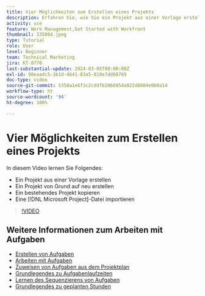 ```yaml
---
title: Vier Möglichkeiten zum Erstellen eines Projekts
description: Erfahren Sie, wie Sie ein Projekt aus einer Vorlage erstellen, von Grund auf neu erstellen, ein bestehendes Projekt kopieren oder eine  [!DNL Microsoft Project] -Datei importieren.
activity: use
feature: Work Management,Get Started with Workfront
thumbnail: 335084.jpeg
type: Tutorial
role: User
level: Beginner
team: Technical Marketing
jira: KT-8770
last-substantial-update: 2024-03-05T00:00:00Z
exl-id: 98eaadc5-1b1d-4641-83a5-818e7dd60769
doc-type: video
source-git-commit: 5358a1e6f3c2cddfb2066954a922d8804e0b0a14
workflow-type: ht
source-wordcount: '94'
ht-degree: 100%

---
```


# Vier Möglichkeiten zum Erstellen eines Projekts

In diesem Video lernen Sie Folgendes:

* Ein Projekt aus einer Vorlage erstellen
* Ein Projekt von Grund auf neu erstellen
* Ein bestehendes Projekt kopieren
* Eine [!DNL Microsoft Project]-Datei importieren

>[!VIDEO](https://video.tv.adobe.com/v/335084/?quality=12&learn=on)

## Weitere Informationen zum Arbeiten mit Aufgaben

* [Erstellen von Aufgaben](https://experienceleague.adobe.com/docs/workfront-learn/tutorials-workfront/manage-work/tasks/how-to-create-tasks.html?lang=de)
* [Arbeiten mit Aufgaben](https://experienceleague.adobe.com/docs/workfront-learn/tutorials-workfront/manage-work/tasks/work-with-tasks.html?lang=de)
* [Zuweisen von Aufgaben aus dem Projektplan](https://experienceleague.adobe.com/docs/workfront-learn/tutorials-workfront/manage-work/tasks/assign-tasks-from-the-project-plan.html?lang=de)
* [Grundlegendes zu Aufgabenlaufzeiten](https://experienceleague.adobe.com/docs/workfront-learn/tutorials-workfront/manage-work/tasks/understand-task-durations.html?lang=de)
* [Lernen des Sequenzierens von Aufgaben](https://experienceleague.adobe.com/docs/workfront-learn/tutorials-workfront/manage-work/tasks/learn-to-sequence-tasks.html?lang=de)
* [Grundlegendes zu geplanten Stunden](https://experienceleague.adobe.com/docs/workfront-learn/tutorials-workfront/manage-work/tasks/understand-planned-hours.html?lang=de)
